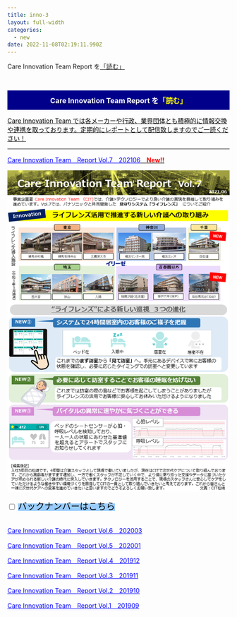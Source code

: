 ```yaml
---
title: inno-3
layout: full-width
categories:
  - new
date: 2022-11-08T02:19:11.990Z
---
```

<div class="bg-blue-800 text-center font-bold　bg-opacity-100 p-2 w-full h-full">

<span class="text-xm text-center  text-white font-bold">Care Innovation Team Report を<a href="https://www.google.com"></span><a href="https://www.google.com"><span class="text-yellow-300  font-bold">「読む」</span></div><br>







<div style="background: #00008B; padding: 10px; text-align: center;" data-mce-style="background: #00008B; padding: 10px; text-align: center;"><span style="background-color: rgba(0, 0, 0, 0); font-size: 16px; color: #ffffff;" data-mce-style="background-color: rgba(0, 0, 0, 0); font-size: 16px; color: #ffffff;"><span color="#000000"><b>Care Innovation Team Report を<span style="color: #ffff00;" data-mce-style="color: #ffff00;">「読む」</span></b></span></span></div>

<span style="color: #000000; font-size: 14px;" data-mce-style="color: #000000; font-size: 14px;">Care Innovation Team では各メーカーや行政、業界団体とも積極的に情報交換や連携を取っております。定期的にレポートとして配信致しますのでご一読ください！</span>

<div class="cc-m-all-content j-module j-hr" id="cc-m-all-content-12069929160" data-action="content" ng-non-bindable="">
                    <hr>
            </div>

<a href="https://s3-ap-northeast-1.amazonaws.com/irs-arch/Care Innovation/CIT-report Vol7.pdf" target="_blank" data-mce-href="https://s3-ap-northeast-1.amazonaws.com/irs-arch/Care Innovation/CIT-report Vol7.pdf"><span style="text-decoration: underline; color: #0000ff;" data-mce-style="text-decoration: underline; color: #0000ff;">Care Innovation Team　Report Vol.7　202106</span><span style="color: #ff0000;" data-mce-style="color: #ff0000;">　<strong>New!!</strong></span></a>

![](/images/1623408108.png)

<div class="cc-m-all-content j-module j-text" id="cc-m-all-content-12069932760" data-action="content" ng-non-bindable="">
                <div class="cc-m-text-inline-rte mce-content-body" data-name="text" id="cc-m-text-12069932760" contenteditable="true" style="position: relative;"><div class="cp_actab" style="text-align: left;" data-mce-style="text-align: left;"><input id="tab-1" type="checkbox" name="tabs"> <label for="tab-1" style="background: #99ccff!important; color: #000000 !important;" data-mce-style="background: #99ccff!important; color: #000000 !important;"><span style="font-size: 20px;" data-mce-style="font-size: 20px;">バックナンバーはこちら<br></span></label><div class="cp_actab-content"><div style="margin-left: 2em;" data-mce-style="margin-left: 2em;"><br></div><p><a href="https://s3-ap-northeast-1.amazonaws.com/irs-arch/Care Innovation/〈Vol.6〉CIT=report.pdf" target="_blank" data-mce-href="https://s3-ap-northeast-1.amazonaws.com/irs-arch/Care Innovation/〈Vol.6〉CIT=report.pdf"><span style="text-decoration: underline; color: #0000ff;" data-mce-style="text-decoration: underline; color: #0000ff;">Care Innovation Team　Report Vol.6　202003</span></a></p><p><a href="https://s3-ap-northeast-1.amazonaws.com/irs-arch/Care Innovation/CIT-report Vol.5/CIT-report Vol.5-2.pdf" target="_blank" data-mce-href="https://s3-ap-northeast-1.amazonaws.com/irs-arch/Care Innovation/CIT-report Vol.5/CIT-report Vol.5-2.pdf"><span style="text-decoration: underline; color: #0000ff;" data-mce-style="text-decoration: underline; color: #0000ff;">Care Innovation Team　Report Vol.5　202001</span></a></p><p><a href="https://s3-ap-northeast-1.amazonaws.com/irs-arch/Care Innovation/〈Vol.4〉CIT=report.pdf" target="_blank" data-mce-href="https://s3-ap-northeast-1.amazonaws.com/irs-arch/Care Innovation/〈Vol.4〉CIT=report.pdf"><span style="text-decoration: underline; color: #0000ff;" data-mce-style="text-decoration: underline; color: #0000ff;">Care Innovation Team　Report Vol.4　201912</span></a></p><p><a href="https://s3-ap-northeast-1.amazonaws.com/irs-arch/Care Innovation/〈リンク1〉CIT=report【Vol.3】.pdf" target="_blank" data-mce-href="https://s3-ap-northeast-1.amazonaws.com/irs-arch/Care Innovation/〈リンク1〉CIT=report【Vol.3】.pdf"><span style="text-decoration: underline; color: #0000ff;" data-mce-style="text-decoration: underline; color: #0000ff;">Care Innovation Team　Report Vol.3　201911</span></a></p><p><a href="https://s3-ap-northeast-1.amazonaws.com/irs-arch/Care Innovation/CIT-report Vol.2 (1).pdf" target="_blank" data-mce-href="https://s3-ap-northeast-1.amazonaws.com/irs-arch/Care Innovation/CIT-report Vol.2 (1).pdf"><span style="text-decoration: underline; color: #0000ff;" data-mce-style="text-decoration: underline; color: #0000ff;">Care Innovation Team　Report Vol.2　201910</span></a></p><p><a href="https://s3-ap-northeast-1.amazonaws.com/irs-arch/Care Innovation/CIT-report Vol.1 (1).pdf" target="_blank" data-mce-href="https://s3-ap-northeast-1.amazonaws.com/irs-arch/Care Innovation/CIT-report Vol.1 (1).pdf"><span style="text-decoration: underline; color: #0000ff;" data-mce-style="text-decoration: underline; color: #0000ff;">Care Innovation Team　Report Vol.1　201909</span></a></p></div></div></div>            <div data-display="cms-only" data-action="linkIndicator" class="cc-m-link-indicator cc-m-link-indicator-text" title="" style="left: 0px; top: 54.5px;">	            <a href="https://s3-ap-northeast-1.amazonaws.com/irs-arch/Care%20Innovation/%E3%80%88Vol.6%E3%80%89CIT=report.pdf" target="_blank">	                <span></span>	            </a>	        </div><div data-display="cms-only" data-action="linkIndicator" class="cc-m-link-indicator cc-m-link-indicator-text" title="" style="left: 0px; top: 94.5px;">	            <a href="https://s3-ap-northeast-1.amazonaws.com/irs-arch/Care%20Innovation/CIT-report%20Vol.5/CIT-report%20Vol.5-2.pdf" target="_blank">	                <span></span>	            </a>	        </div><div data-display="cms-only" data-action="linkIndicator" class="cc-m-link-indicator cc-m-link-indicator-text" title="" style="left: 0px; top: 134.5px;">	            <a href="https://s3-ap-northeast-1.amazonaws.com/irs-arch/Care%20Innovation/%E3%80%88Vol.4%E3%80%89CIT=report.pdf" target="_blank">	                <span></span>	            </a>	        </div><div data-display="cms-only" data-action="linkIndicator" class="cc-m-link-indicator cc-m-link-indicator-text" title="" style="left: 0px; top: 174.5px;">	            <a href="https://s3-ap-northeast-1.amazonaws.com/irs-arch/Care%20Innovation/%E3%80%88%E3%83%AA%E3%83%B3%E3%82%AF1%E3%80%89CIT=report%E3%80%90Vol.3%E3%80%91.pdf" target="_blank">	                <span></span>	            </a>	        </div><div data-display="cms-only" data-action="linkIndicator" class="cc-m-link-indicator cc-m-link-indicator-text" title="" style="left: 0px; top: 214.5px;">	            <a href="https://s3-ap-northeast-1.amazonaws.com/irs-arch/Care%20Innovation/CIT-report%20Vol.2%20(1).pdf" target="_blank">	                <span></span>	            </a>	        </div><div data-display="cms-only" data-action="linkIndicator" class="cc-m-link-indicator cc-m-link-indicator-text" title="" style="left: 0px; top: 254.5px;">	            <a href="https://s3-ap-northeast-1.amazonaws.com/irs-arch/Care%20Innovation/CIT-report%20Vol.1%20(1).pdf" target="_blank">	                <span></span>	            </a>	        </div></div>